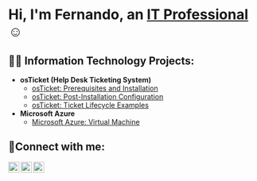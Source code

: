 <h1>Hi, I'm Fernando, an <a href="https://linkedin.com/in/fernando-celis-84600b291">IT Professional</a>☺</h1>

<h2>👨‍💻 Information Technology Projects:</h2>

- <b>osTicket (Help Desk Ticketing System)</b>
  - [osTicket: Prerequisites and Installation](https://github.com/fernandoceliscc/osticket-prereqs)
  - [osTicket: Post-Installation Configuration](https://github.com/fernandoceliscc/post-install-config)
  - [osTicket: Ticket Lifecycle Examples](https://github.com/fernandoceliscc/ticket-lifecycle)
- <b>Microsoft Azure</b>
  - [Microsoft Azure: Virtual Machine](https://github.com/fernandoceliscc/Microsoft-Azure-Creating-a-Virtual-Machine/blob/main/README.md)

<h2>🤳Connect with me:</h2>

[<img align="left" alt="Josh | Twitter" width="22px" src="https://cdn.jsdelivr.net/npm/simple-icons@v3/icons/twitter.svg" />][twitter]
[<img align="left" alt="Josh | LinkedIn" width="22px" src="https://cdn.jsdelivr.net/npm/simple-icons@v3/icons/linkedin.svg" />][linkedin]
[<img align="left" alt="Josh | Instagram" width="22px" src="https://cdn.jsdelivr.net/npm/simple-icons@v3/icons/instagram.svg" />][instagram]

[twitter]: https://twitter.com/EltigrePlays
[instagram]: https://www.instagram.com/eltigre_celis
[linkedin]: https://linkedin.com/in/fernando-celis-84600b291
